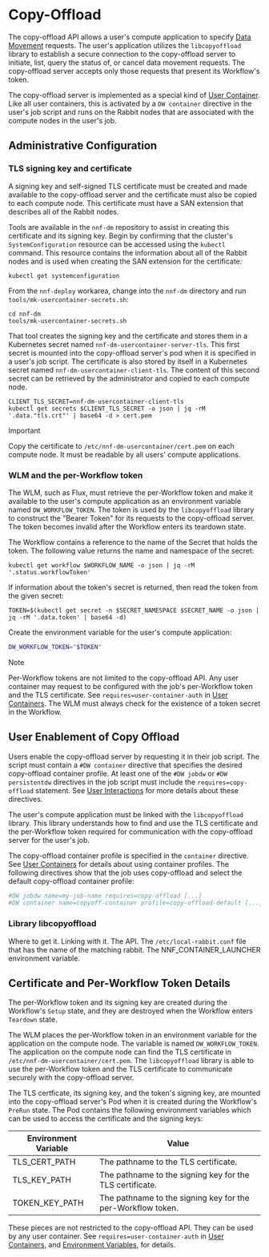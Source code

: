 # Copy-Offload

The copy-offload API allows a user's compute application to specify [Data Movement](../data-movement/readme.md) requests. The user's application utilizes the `libcopyoffload` library to establish a secure connection to the copy-offload server to initiate, list, query the status of, or cancel data movement requests. The copy-offload server accepts only those requests that present its Workflow's token.

The copy-offload server is implemented as a special kind of [User Container](../user-containers/readme.md). Like all user containers, this is activated by a `DW container` directive in the user's job script and runs on the Rabbit nodes that are associated with the compute nodes in the user's job.

## Administrative Configuration

### TLS signing key and certificate

A signing key and self-signed TLS certificate must be created and made available to the copy-offload server and the certificate must also be copied to each compute node. This certificate must have a SAN extension that describes all of the Rabbit nodes.

Tools are available in the `nnf-dm` repository to assist in creating this certificate and its signing key. Begin by confirming that the cluster's `SystemConfiguration` resource can be accessed using the `kubectl` command. This resource contains the information about all of the Rabbit nodes and is used when creating the SAN extension for the certificate:

```console
kubectl get systemconfiguration
```

From the `nnf-deploy` workarea, change into the `nnf-dm` directory and run `tools/mk-usercontainer-secrets.sh`:

```console
cd nnf-dm
tools/mk-usercontainer-secrets.sh
```

That tool creates the signing key and the certificate and stores them in a Kubernetes secret named `nnf-dm-usercontainer-server-tls`. This first secret is mounted into the copy-offload server's pod when it is specified in a user's job script. The certificate is also stored by itself in a Kubernetes secret named `nnf-dm-usercontainer-client-tls`. The content of this second secret can be retrieved by the administrator and copied to each compute node.

```console
CLIENT_TLS_SECRET=nnf-dm-usercontainer-client-tls
kubectl get secrets $CLIENT_TLS_SECRET -o json | jq -rM '.data."tls.crt"' | base64 -d > cert.pem
```

> [!IMPORTANT]
> Copy the certificate to `/etc/nnf-dm-usercontainer/cert.pem` on each compute node. It must be readable by all users' compute applications.

### WLM and the per-Workflow token

The WLM, such as Flux, must retrieve the per-Workflow token and make it available to the user's compute application as an environment variable named `DW_WORKFLOW_TOKEN`. The token is used by the `libcopyoffload` library to construct the "Bearer Token" for its requests to the copy-offload server. The token becomes invalid after the Workflow enters its teardown state.

The Workflow contains a reference to the name of the Secret that holds the token. The following value returns the name and namespace of the secret:

```console
kubectl get workflow $WORKFLOW_NAME -o json | jq -rM '.status.workflowToken'
```

If information about the token's secret is returned, then read the token from the given secret:

```console
TOKEN=$(kubectl get secret -n $SECRET_NAMESPACE $SECRET_NAME -o json | jq -rM '.data.token' | base64 -d)
```

Create the environment variable for the user's compute application:

```bash
DW_WORKFLOW_TOKEN="$TOKEN"
```

> [!NOTE]
> Per-Workflow tokens are not limited to the copy-offload API. Any user container may request to be configured with the job's per-Workflow token and the TLS certificate. See `requires=user-container-auth` in [User Containers](../user-containers/readme.md). The WLM must always check for the existence of a token secret in the Workflow.

## User Enablement of Copy Offload

Users enable the copy-offload server by requesting it in their job script. The script must contain a `#DW container` directive that specifies the desired copy-offload container profile. At least one of the `#DW jobdw` or `#DW persistentdw` directives in the job script must include the `requires=copy-offload` statement. See [User Interactions](../user-interactions/readme.md) for more details about these directives.

The user's compute application must be linked with the `libcopyoffload` library. This library understands how to find and use the TLS certificate and the per-Workflow token required for communication with the copy-offload server for the user's job.

The copy-offload container profile is specified in the `container` directive. See [User Containers](../user-containers/readme.md) for details about using container profiles. The following directives show that the job uses copy-offload and select the default copy-offload container profile:

```bash
#DW jobdw name=my-job-name requires=copy-offload [...]
#DW container name=copyoff-container profile=copy-offload-default [...]
```

### Library libcopyoffload

Where to get it.
Linking with it.
The API.
The `/etc/local-rabbit.conf` file that has the name of the matching rabbit.
The NNF_CONTAINER_LAUNCHER environment variable.

## Certificate and Per-Workflow Token Details

The per-Workflow token and its signing key are created during the Workflow's `Setup` state, and they are destroyed when the Workflow enters `Teardown` state.

The WLM places the per-Workflow token in an environment variable for the application on the compute node. The variable is named `DW_WORKFLOW_TOKEN`. The application on the compute node can find the TLS certificate in `/etc/nnf-dm-usercontainer/cert.pem`. The `libcopyoffload` library is able to use the per-Workflow token and the TLS certificate to communicate securely with the copy-offload server.

The TLS certficate, its signing key, and the token's signing key, are mounted into the copy-offload server's Pod when it is created during the Workflow's `PreRun` state. The Pod contains the following environment variables which can be used to access the certificate and the signing keys:

| Environment Variable | Value |
|----------------------|-------|
| TLS_CERT_PATH | The pathname to the TLS certificate. |
| TLS_KEY_PATH | The pathname to the signing key for the TLS certificate. |
| TOKEN_KEY_PATH | The pathname to the signing key for the per-Workflow token. |

These pieces are not restricted to the copy-offload API. They can be used by any user container. See `requires=user-container-auth` in [User Containers](../user-containers/readme.md), and [Environment Variables](../user-interactions/readme.md#environment-variables), for details.
